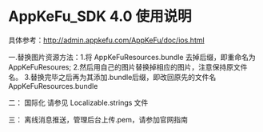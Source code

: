 


# AppKeFu_SDK 4.0 使用说明

具体参考：http://admin.appkefu.com/AppKeFu/doc/ios.html


一.替换图片资源方法：1.将 AppKeFuResources.bundle 去掉后缀，即重命名为 AppKeFuResoures;
                  2.然后用自己的图片替换掉相应的图片，注意保持原文件名。
                  3.替换完毕之后再为其添加.bundle后缀，即改回原先的文件名AppKeFuResources.bundle

二：
 国际化 请参见 Localizable.strings 文件
 
三：
 离线消息推送，管理后台上传.pem，请参加官网指南
 
  



 

































